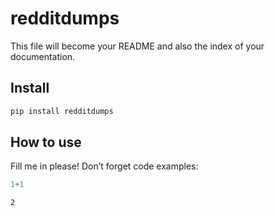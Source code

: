 redditdumps
================

<!-- WARNING: THIS FILE WAS AUTOGENERATED! DO NOT EDIT! -->

This file will become your README and also the index of your
documentation.

## Install

``` sh
pip install redditdumps
```

## How to use

Fill me in please! Don’t forget code examples:

``` python
1+1
```

    2
